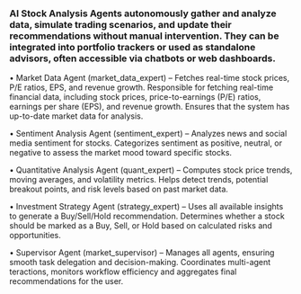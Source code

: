 ### AI Stock Analysis Agents autonomously gather and analyze data, simulate trading scenarios, and update their recommendations without manual intervention. They can be integrated into portfolio trackers or used as standalone advisors, often accessible via chatbots or web dashboards.
 
•	Market Data Agent (market_data_expert) – Fetches real-time stock prices, P/E ratios, EPS, and revenue growth. Responsible for fetching real-time financial data, including stock prices, price-to-earnings (P/E) ratios, earnings per share (EPS), and revenue growth. Ensures that the system has up-to-date market data for analysis.

•	Sentiment Analysis Agent (sentiment_expert) – Analyzes news and social media sentiment for stocks. Categorizes sentiment as positive, neutral, or negative to assess the market mood toward specific stocks.

•	Quantitative Analysis Agent (quant_expert) – Computes stock price trends, moving averages, and volatility metrics. Helps detect trends, potential breakout points, and risk levels based on past market data.

•	Investment Strategy Agent (strategy_expert) – Uses all available insights to generate a Buy/Sell/Hold recommendation. Determines whether a stock should be marked as a Buy, Sell, or Hold based on calculated risks and opportunities.

•	Supervisor Agent (market_supervisor) – Manages all agents, ensuring smooth task delegation and decision-making. Coordinates multi-agent teractions, monitors workflow efficiency and aggregates final recommendations for the user.
